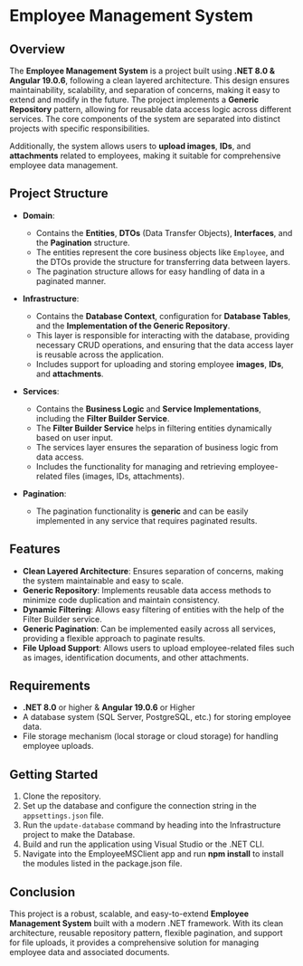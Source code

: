 # Employee Management System

## Overview

The **Employee Management System** is a project built using **.NET 8.0 & Angular 19.0.6**, following a clean layered architecture. This design ensures maintainability, scalability, and separation of concerns, making it easy to extend and modify in the future. The project implements a **Generic Repository** pattern, allowing for reusable data access logic across different services. The core components of the system are separated into distinct projects with specific responsibilities.

Additionally, the system allows users to **upload images**, **IDs**, and **attachments** related to employees, making it suitable for comprehensive employee data management.

## Project Structure

- **Domain**:
  - Contains the **Entities**, **DTOs** (Data Transfer Objects), **Interfaces**, and the **Pagination** structure.
  - The entities represent the core business objects like `Employee`, and the DTOs provide the structure for transferring data between layers.
  - The pagination structure allows for easy handling of data in a paginated manner.

- **Infrastructure**:
  - Contains the **Database Context**, configuration for **Database Tables**, and the **Implementation of the Generic Repository**.
  - This layer is responsible for interacting with the database, providing necessary CRUD operations, and ensuring that the data access layer is reusable across the application.
  - Includes support for uploading and storing employee **images**, **IDs**, and **attachments**.

- **Services**:
  - Contains the **Business Logic** and **Service Implementations**, including the **Filter Builder Service**.
  - The **Filter Builder Service** helps in filtering entities dynamically based on user input.
  - The services layer ensures the separation of business logic from data access.
  - Includes the functionality for managing and retrieving employee-related files (images, IDs, attachments).

- **Pagination**:
  - The pagination functionality is **generic** and can be easily implemented in any service that requires paginated results.

## Features

- **Clean Layered Architecture**: Ensures separation of concerns, making the system maintainable and easy to scale.
- **Generic Repository**: Implements reusable data access methods to minimize code duplication and maintain consistency.
- **Dynamic Filtering**: Allows easy filtering of entities with the help of the Filter Builder service.
- **Generic Pagination**: Can be implemented easily across all services, providing a flexible approach to paginate results.
- **File Upload Support**: Allows users to upload employee-related files such as images, identification documents, and other attachments.

## Requirements

- **.NET 8.0** or higher & **Angular 19.0.6** or Higher
- A database system (SQL Server, PostgreSQL, etc.) for storing employee data.
- File storage mechanism (local storage or cloud storage) for handling employee uploads.

## Getting Started

1. Clone the repository.
2. Set up the database and configure the connection string in the `appsettings.json` file.
3. Run the `update-database` command by heading into the Infrastructure project to make the Database.
4. Build and run the application using Visual Studio or the .NET CLI.
5. Navigate into the EmployeeMSClient app and run **npm install** to install the modules listed in the package.json file.

## Conclusion

This project is a robust, scalable, and easy-to-extend **Employee Management System** built with a modern .NET framework. With its clean architecture, reusable repository pattern, flexible pagination, and support for file uploads, it provides a comprehensive solution for managing employee data and associated documents.
